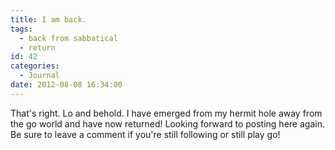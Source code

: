 ```yaml
---
title: I am back.
tags:
  - back from sabbatical
  - return
id: 42
categories:
  - Journal
date: 2012-08-08 16:34:00
---
```


That's right. Lo and behold. I have emerged from my hermit hole away from the go world and have now returned! Looking forward to posting here again. Be sure to leave a comment if you're still following or still play go!